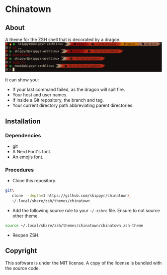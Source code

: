 # Chinatown
## About
A theme for the ZSH shell that is decorated by a dragon.
![](preview.png)

It can show you:
-	If your last command failed, as the dragon will spit fire.
-	Your host and user names.
-	If inside a Git repository, the branch and tag.
-	Your current directory path abbreviating parent directories.

## Installation
### Dependencies
-	git
-	A Nerd Font's font.
-	An emojis font.

### Procedures
-	Clone this repository.
```bash
git\
   clone --depth=1 https://github.com/skippyr/chinatown\
   ~/.local/share/zsh/themes/chinatown
```

-	Add the following source rule to your `~/.zshrc` file. Ensure to not source other theme.

```bash
source ~/.local/share/zsh/themes/chinatown/chinatown.zsh-theme
```

-	Reopen ZSH.

## Copyright
This software is under the MIT license. A copy of the license is bundled with the source code.
